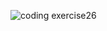 ![coding exercise26](https://github.com/user-attachments/assets/fcbaec99-1084-46b7-bbe9-8f77ba3a2825)

